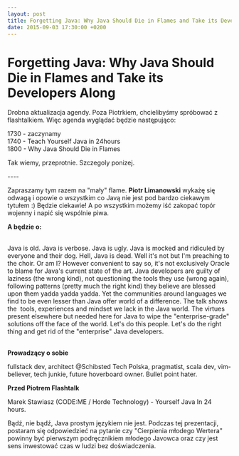 ```yaml
---
layout: post
title: Forgetting Java: Why Java Should Die in Flames and Take its Developers Along
date: 2015-09-03 17:30:00 +0200
---
```

# Forgetting Java: Why Java Should Die in Flames and Take its Developers Along

<p>Drobna aktualizacja agendy. Poza Piotrkiem, chcielibyśmy spróbować z flashtalkiem. Więc agenda wyglądać będzie następująco:</p> <p>1730 - zaczynamy<br/>1740 - Teach Yourself Java in 24hours<br/>1800 - Why Java Should Die in Flames</p> <p>Tak wiemy, przeprotnie. Szczegoly ponizej.</p> <p>----</p> <p>Zapraszamy tym razem na "mały" flame. <b>Piotr Limanowski</b> wykażę się odwagą i opowie o wszystkim co Javą nie jest pod bardzo ciekawym tytułem :) Będzie ciekawie! A po wszystkim możemy iść zakopać topór wojenny i napić się wspólnie piwa.</p> <p><b>A będzie o:</b></p> <p><br/>Java is old. Java is verbose. Java is ugly. Java is mocked and ridiculed by everyone and their dog. Hell, Java is dead. Well it's not but I'm preaching to the choir. Or am I? However convenient to say so, it's not exclusively Oracle to blame for Java's current state of the art. Java developers are guilty of laziness (the wrong kind), not questioning the tools they use (wrong again), following patterns (pretty much the right kind) they believe are blessed upon them yadda yadda yadda. Yet the communities around languages we find to be even lesser than Java offer world of a difference. The talk shows the  tools, experiences and mindset we lack in the Java world. The virtues present elsewhere but needed here for Java to wipe the "enterprise-grade" solutions off the face of the world. Let's do this people. Let's do the right thing and get rid of the "enterprise" Java developers.</p> <p><br/><b>Prowadzący o sobie</b></p> <p>fullstack dev, architect @Schibsted Tech Polska, pragmatist, scala dev, vim-believer, tech junkie, future hoverboard owner. Bullet point hater. </p> <p><b>Przed Piotrem Flashtalk</b></p> <p>Marek Stawiasz (CODE:ME / Horde Technology) - Yourself Java In 24 hours.</p> <p>Bądź, nie bądź, Java prostym językiem nie jest. Podczas tej prezentacji, postaram się odpowiedzieć na pytanie czy "Cierpienia młodego Wertera" powinny być pierwszym podręcznikiem młodego Javowca oraz czy jest sens inwestować czas w ludzi bez doświadczenia.</p>

